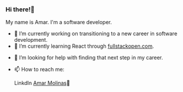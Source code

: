 ### Hi there!👋

<!--
**aemolinas/aemolinas** is a ✨ _special_ ✨ repository because its `README.md` (this file) appears on your GitHub profile.

Here are some ideas to get you started:-->

My name is Amar. I'm a software developer.
- 🔭 I’m currently working on transitioning to a new career in software development.
- 🌱 I’m currently learning React through [fullstackopen.com](https://fullstackopen.com).
<!-- - 👯 I’m looking to collaborate on ... -->
- 🤔 I’m looking for help with finding that next step in my career.
<!-- - 💬 Ask me about ... -->
- 📫 How to reach me:
        <p>LinkdIn <a href="https://www.linkedin.com/in/amar-molinas"> Amar Molinas</a>🔗</p>
  
<!-- - 😄 Pronouns: he/him/his-->
<!-- - ⚡ Fun fact: I love to dabble in studying languages, and have tried 
-->
